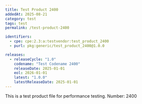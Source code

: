 ```yaml
---
title: Test Product 2400
addedAt: 2025-08-21
category: test
tags: test
permalink: /test-product-2400

identifiers:
  - cpe: cpe:2.3:a:testvendor:test_product_2400
  - purl: pkg:generic/test_product_2400@1.0.0

releases:
  - releaseCycle: "1.0"
    codename: "Test Codename 2400"
    releaseDate: 2025-01-01
    eol: 2026-01-01
    latest: "1.0.0"
    latestReleaseDate: 2025-01-01
---
```


This is a test product file for performance testing. Number: 2400

